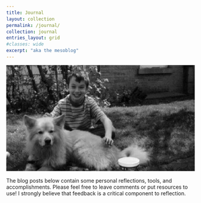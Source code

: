 ```yaml
---
title: Journal
layout: collection
permalink: /journal/
collection: journal
entries_layout: grid
#classes: wide
excerpt: "aka the mesoblog"
---
```


![A young Dan and his dog](/assets/images/journal.jpg)

The blog posts below contain some personal reflections, tools, and accomplishments. Please feel free to leave comments or put resources to use! I strongly believe that feedback is a critical component to reflection.
